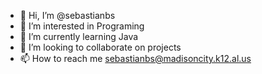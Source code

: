 - 👋 Hi, I’m @sebastianbs
- 👀 I’m interested in Programing
- 🌱 I’m currently learning Java
- 💞️ I’m looking to collaborate on projects
- 📫 How to reach me sebastianbs@madisoncity.k12.al.us

<!---
sebastianbs/sebastianbs is a ✨ special ✨ repository because its `README.md` (this file) appears on your GitHub profile.
You can click the Preview link to take a look at your changes.
--->
